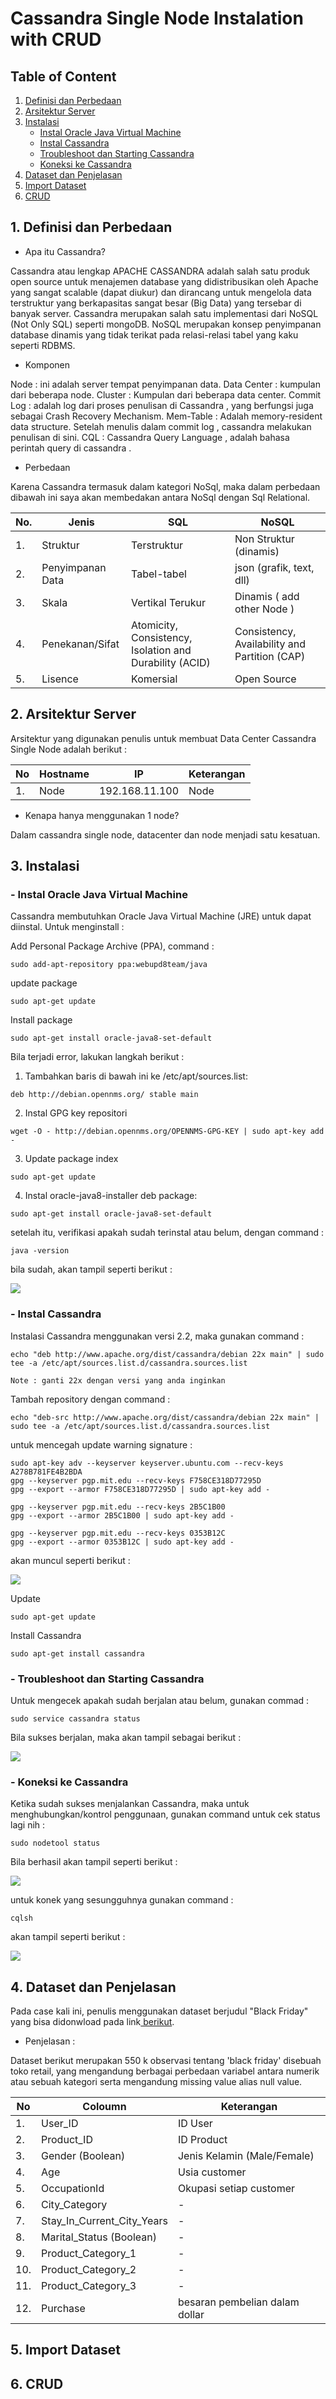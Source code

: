 # Cassandra Single Node Instalation with CRUD

## Table of Content

1. [Definisi dan Perbedaan](#1-definisi-dan-perbedaan)
2. [Arsitektur Server](#2-arsitektur-server)
3. [Instalasi](#3-instalasi)
   - [Instal Oracle Java Virtual Machine](#--instal-oracle-java-virtual-machine)
   - [Instal Cassandra](#--instal-cassandra)
   - [Troubleshoot dan Starting Cassandra](#--troubleshoot-dan-starting-cassandra)
   - [Koneksi ke Cassandra](#--koneksi-ke-cassandra)
4. [Dataset dan Penjelasan](#4-dataset-dan-penjelasan)
5. [Import Dataset](#5-import-dataset)
6. [CRUD](#6-crud)

## 1. Definisi dan Perbedaan

- Apa itu Cassandra?

Cassandra atau lengkap APACHE CASSANDRA adalah salah satu produk open source untuk menajemen database yang didistribusikan oleh Apache yang sangat scalable (dapat diukur) dan dirancang untuk mengelola data terstruktur yang berkapasitas sangat besar (Big Data) yang tersebar di banyak server. Cassandra merupakan salah satu implementasi dari NoSQL (Not Only SQL) seperti mongoDB. NoSQL merupakan konsep penyimpanan database dinamis yang tidak terikat pada relasi-relasi tabel yang kaku seperti RDBMS. 

- Komponen

Node : ini adalah server tempat penyimpanan data.
Data Center : kumpulan dari beberapa node.
Cluster : Kumpulan dari beberapa data center.
Commit Log : adalah log dari proses penulisan di Cassandra , yang berfungsi juga sebagai Crash Recovery Mechanism.
Mem-Table : Adalah memory-resident data structure. Setelah menulis dalam commit log , cassandra melakukan penulisan di sini.
CQL : Cassandra Query Language , adalah bahasa perintah query di cassandra .

- Perbedaan

Karena Cassandra termasuk dalam kategori NoSql, maka dalam perbedaan dibawah ini saya akan membedakan antara NoSql dengan Sql Relational.

| No. | Jenis | SQL | NoSQL |
|------|------|-------| -------|
| 1.  | Struktur | Terstruktur | Non Struktur (dinamis) |
|2.   | Penyimpanan Data | Tabel-tabel | json (grafik, text, dll) |
| 3. | Skala | Vertikal Terukur | Dinamis ( add other Node ) |
| 4. | Penekanan/Sifat | Atomicity, Consistency, Isolation and Durability (ACID) | Consistency, Availability and Partition (CAP) |
| 5.| Lisence | Komersial | Open Source |



## 2. Arsitektur Server

Arsitektur yang digunakan penulis untuk membuat Data Center Cassandra Single Node adalah berikut :

| No | Hostname | IP | Keterangan |
|----|----------|----|------------|
| 1. | Node | 192.168.11.100 | Node |


- Kenapa hanya menggunakan 1 node?

Dalam cassandra single node, datacenter dan node menjadi satu kesatuan.

## 3. Instalasi

###   - Instal Oracle Java Virtual Machine

Cassandra membutuhkan Oracle Java Virtual Machine (JRE) untuk dapat diinstal. Untuk menginstall :

Add Personal Package Archive (PPA), command :

```
sudo add-apt-repository ppa:webupd8team/java
```

update package

```
sudo apt-get update
```

Install package 

```
sudo apt-get install oracle-java8-set-default
```

Bila terjadi error, lakukan langkah berikut :

1. Tambahkan baris di bawah ini ke /etc/apt/sources.list:

```
deb http://debian.opennms.org/ stable main
```

2. Instal GPG key repositori

```
wget -O - http://debian.opennms.org/OPENNMS-GPG-KEY | sudo apt-key add -
```

3. Update package index

```
sudo apt-get update
```

4. Instal oracle-java8-installer deb package:

```
sudo apt-get install oracle-java8-set-default
```

setelah itu, verifikasi apakah sudah terinstal atau belum, dengan command :

```
java -version
```

bila sudah, akan tampil seperti berikut :

<img src="/Cassandra Single Node/Screenshot/java.png">


###   - Instal Cassandra

Instalasi Cassandra menggunakan versi 2.2, maka gunakan command :

```
echo "deb http://www.apache.org/dist/cassandra/debian 22x main" | sudo tee -a /etc/apt/sources.list.d/cassandra.sources.list

Note : ganti 22x dengan versi yang anda inginkan
```

Tambah repository dengan command :

```
echo "deb-src http://www.apache.org/dist/cassandra/debian 22x main" | sudo tee -a /etc/apt/sources.list.d/cassandra.sources.list
```

untuk mencegah update warning signature :

```
sudo apt-key adv --keyserver keyserver.ubuntu.com --recv-keys A278B781FE4B2BDA
gpg --keyserver pgp.mit.edu --recv-keys F758CE318D77295D
gpg --export --armor F758CE318D77295D | sudo apt-key add -

gpg --keyserver pgp.mit.edu --recv-keys 2B5C1B00
gpg --export --armor 2B5C1B00 | sudo apt-key add -

gpg --keyserver pgp.mit.edu --recv-keys 0353B12C
gpg --export --armor 0353B12C | sudo apt-key add -
```

akan muncul seperti berikut :

<img src="/Cassandra Single Node/Screenshot/key pgp.png">

Update

```
sudo apt-get update
```

Install Cassandra

```
sudo apt-get install cassandra
```


###   - Troubleshoot dan Starting Cassandra

Untuk mengecek apakah sudah berjalan atau belum, gunakan commad :

```
sudo service cassandra status
```

Bila sukses berjalan, maka akan tampil sebagai berikut :

<img src="/Cassandra Single Node/Screenshot/cassandra service.png">

###   - Koneksi ke Cassandra

Ketika sudah sukses menjalankan Cassandra, maka untuk menghubungkan/kontrol penggunaan, gunakan command untuk cek status lagi nih :

```
sudo nodetool status
```

Bila berhasil akan tampil seperti berikut :

<img src="/Cassandra Single Node/Screenshot/node tool.png">

untuk konek yang sesungguhnya gunakan command :

```
cqlsh
```

akan tampil seperti berikut :

<img src="/Cassandra Single Node/Screenshot/test.png">


## 4. Dataset dan Penjelasan

Pada case kali ini, penulis menggunakan dataset berjudul "Black Friday" yang bisa didonwload pada link<a href="https://www.kaggle.com/mehdidag/black-friday/version/1"> berikut</a>.

- Penjelasan :

Dataset berikut merupakan 550 k observasi tentang 'black friday' disebuah toko retail, yang mengandung berbagai perbedaan variabel antara numerik atau sebuah kategori serta mengandung missing value alias null value.

| No | Coloumn | Keterangan |
|----|---------|--------|
| 1. | User_ID | ID User |
| 2. |  Product_ID | ID Product |
| 3. | Gender (Boolean) | Jenis Kelamin (Male/Female)|
| 4. | Age | Usia customer |
| 5. | OccupationId | Okupasi setiap customer|
| 6. | City_Category | - |
| 7. | Stay_In_Current_City_Years | - |
| 8. | Marital_Status (Boolean) | - |
| 9. | Product_Category_1 | - |
| 10. | Product_Category_2 |- |
| 11. | Product_Category_3 |- |
| 12. | Purchase | besaran pembelian dalam dollar |



## 5. Import Dataset

## 6. CRUD
